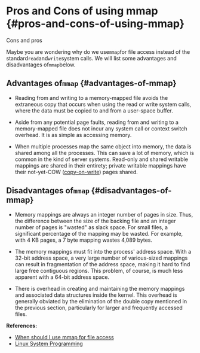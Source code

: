 # Pros and Cons of using mmap {#pros-and-cons-of-using-mmap}

Cons and pros

Maybe you are wondering why do we use`mmap`for file access instead of the standard`read`and`write`system calls. We will list some advantages and disadvantages of`mmap`below.

## Advantages of`mmap` {#advantages-of-mmap}

* Reading from and writing to a memory-mapped file avoids the extraneous copy that occurs when using the read or write system calls, where the data must be copied to and from a user-space buffer.

* Aside from any potential page faults, reading from and writing to a memory-mapped file does not incur any system call or context switch overhead. It is as simple as accessing memory.

* When multiple processes map the same object into memory, the data is shared among all the processes. This can save a lot of memory, which is common in the kind of server systems. Read-only and shared writable mappings are shared in their entirety; private writable mappings have their not-yet-COW \([copy-on-write](https://en.wikipedia.org/wiki/Copy-on-write)\) pages shared.

## Disadvantages of`mmap` {#disadvantages-of-mmap}

* Memory mappings are always an integer number of pages in size. Thus, the difference between the size of the backing file and an integer number of pages is "wasted" as slack space. For small files, a significant percentage of the mapping may be wasted. For example, with 4 KB pages, a 7 byte mapping wastes 4,089 bytes.

* The memory mappings must fit into the process' address space. With a 32-bit address space, a very large number of various-sized mappings can result in fragmentation of the address space, making it hard to find large free contiguous regions. This problem, of course, is much less apparent with a 64-bit address space.

* There is overhead in creating and maintaining the memory mappings and associated data structures inside the kernel. This overhead is generally obviated by the elimination of the double copy mentioned in the previous section, particularly for larger and frequently accessed files.

**References:**

* [When should I use mmap for file access](http://stackoverflow.com/questions/258091/when-should-i-use-mmap-for-file-access)
* [Linux System Programming](https://www.safaribooksonline.com/library/view/linux-system-programming/0596009585/ch04s03.html)



  


